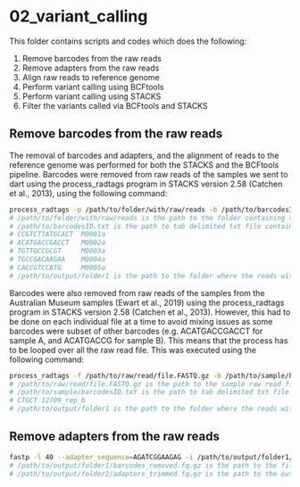 # 02_variant_calling

This folder contains scripts and codes which does the following:

1. Remove barcodes from the raw reads
2. Remove adapters from the raw reads
3. Align raw reads to reference genome
4. Perform variant calling using BCFtools
5. Perform variant calling using STACKS
6. Filter the variants called via BCFtools and STACKS

## Remove barcodes from the raw reads

The removal of barcodes and adapters, and the alignment of reads to the reference genome was performed for both the STACKS and the BCFtools pipeline. Barcodes were removed from raw reads of the samples we sent to dart using the process_radtags program in STACKS version 2.58 (Catchen et al., 2013), using the following command:

```bash
process_radtags -p /path/to/folder/with/raw/reads -b /path/to/barcodesID.txt -o /path/to/output/folder1 -e pstI -c -q -r
# /path/to/folder/with/raw/reads is the path to the folder containing the raw reads
# /path/to/barcodesID.txt is the path to tab delimited txt file containing the barcode sequence in the first column (e.g. CCGTCTTATGCACT), and the sample ID in the second column (e.g. M0001). Example of the first 5 rows of this file:
# CCGTCTTATGCACT  M0001a
# ACATGACCGACCT   M0002a
# TGTTGCCGCGT     M0003a
# TGCCGACAAGAA    M0004a
# CACCGTCCATG     M0005a
# /path/to/output/folder1 is the path to the folder where the reads with the barcodes removed will be stored

```

Barcodes were also removed from raw reads of the samples from the Australian Museum samples (Ewart et al., 2019) using the process_radtags program in STACKS version 2.58 (Catchen et al., 2013). However, this had to be done on each individual file at a time to avoid mixing issues as some barcodes were subset of other barcodes (e.g. ACATGACCGACCT for sample A, and ACATGACCG for sample B). This means that the process has to be looped over all the raw read file. This was executed using the following command:

```bash
process_radtags -f /path/to/raw/read/file.FASTQ.gz -b /path/to/sample/barcodesID.txt -o /path/to/output/folder1 -e pstI -c -q -r
# /path/to/raw/read/file.FASTQ.gz is the path to the sample raw read file. 
# /path/to/sample/barcodesID.txt is the path to tab delimited txt file containing the barcode sequence in the first column (e.g. CCGTCTTATGCACT), and the sample ID in the second column (e.g. M0001). However, this is only for the particular sample. Example of the one of the file:
# CTGCT	12709_rep_b 
# /path/to/output/folder1 is the path to the folder where the reads with the barcodes removed will be stored

```
## Remove adapters from the raw reads
```bash
fastp -l 40 --adapter_sequence=AGATCGGAAGAG -i /path/to/output/folder1/barcodes_removed.fq.gz -o /path/to/output/folder2/adapters_trimmed.fq.gz
# /path/to/output/folder1/barcodes_removed.fq.gz is the path to the file with the barcodes removed from the previous step. 
# /path/to/output/folder2/adapters_trimmed.fq.gz is the path to the output file (barcodes removed and adapters trimmed).

```
